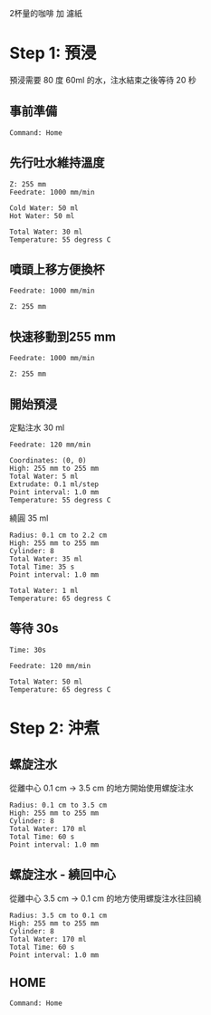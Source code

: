 
2杯量的咖啡 加 濾紙

# Step 1: 預浸

預浸需要 80 度 60ml 的水，注水結束之後等待 20 秒

## 事前準備

``` operations
Command: Home
```

## 先行吐水維持溫度

``` move
Z: 255 mm
Feedrate: 1000 mm/min
```

``` waste_water
Cold Water: 50 ml
Hot Water: 50 ml
```

``` mix_temperature
Total Water: 30 ml
Temperature: 55 degress C
```

## 噴頭上移方便換杯

``` move
Feedrate: 1000 mm/min
```
``` move
Z: 255 mm
```

## 快速移動到255 mm

``` move
Feedrate: 1000 mm/min
```

``` move
Z: 255 mm
```

## 開始預浸

定點注水 30 ml

``` move
Feedrate: 120 mm/min
```

``` fixed_point
Coordinates: (0, 0)
High: 255 mm to 255 mm
Total Water: 5 ml
Extrudate: 0.1 ml/step
Point interval: 1.0 mm
Temperature: 55 degress C
```

繞圓 35 ml

``` spiral_total_water
Radius: 0.1 cm to 2.2 cm
High: 255 mm to 255 mm
Cylinder: 8
Total Water: 35 ml
Total Time: 35 s
Point interval: 1.0 mm
```

``` mix_temperature
Total Water: 1 ml
Temperature: 65 degress C
```

## 等待 30s

``` wait
Time: 30s
```

``` move
Feedrate: 120 mm/min
```

``` mix_temperature
Total Water: 50 ml
Temperature: 65 degress C
```

# Step 2: 沖煮

## 螺旋注水

從離中心 0.1 cm -> 3.5 cm 的地方開始使用螺旋注水

``` spiral_total_water
Radius: 0.1 cm to 3.5 cm
High: 255 mm to 255 mm
Cylinder: 8
Total Water: 170 ml
Total Time: 60 s
Point interval: 1.0 mm
```

## 螺旋注水 - 繞回中心

從離中心 3.5 cm -> 0.1 cm 的地方使用螺旋注水往回繞

``` spiral_total_water
Radius: 3.5 cm to 0.1 cm
High: 255 mm to 255 mm
Cylinder: 8
Total Water: 170 ml
Total Time: 60 s
Point interval: 1.0 mm
```

## HOME

``` operations
Command: Home
```
